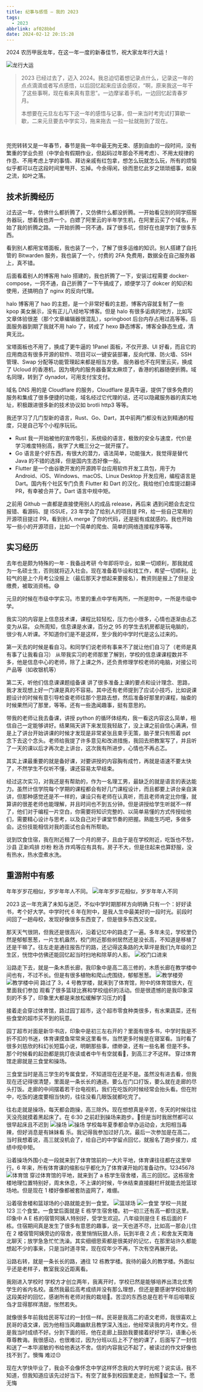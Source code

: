 ```yaml
---
title: 纪事与感悟 — 我的 2023
tags:
  - 2023
abbrlink: af028bbd
date: 2024-02-12 20:15:28
---
```


2024 农历甲辰龙年，在这一年一度的新春佳节，祝大家龙年行大运！

![龙行大运](1707741873052.webp)

> 2023 已经过去了，迈入 2024。我总迫切着想记录点什么，记录这一年的点点滴滴或者写点感悟，以后回忆起来应该会感叹，“啊，原来我这一年干了这些事啊，现在看来真有意思”。一边摩挲着手机，一边回忆起青春岁月。
>
> 本想要在元旦左右写下这一年的感悟与记事，但一来当时考完试打算歇一歇，二来元旦要去中学实习，拖来拖去 一拉一扯就拖到了现在。

<br/>

兜兜转转又是一年春节，春节是我一年中最无拘无束、感到自由的一段时间，没有繁重的学业负担（中学会有假期作业，但起码过年那会不用考虑）、不用太规律的作息、不用考虑上学的事情、拜访亲戚有红包拿，想怎么玩就怎么玩，所有的烦恼似乎都可以在这段时间里甩开、忘掉。今余得闲，徐而思忆此岁之琐琐细事，如泉之流，如叶之落。


## 技术折腾经历
过去这一年，仿佛什么都折腾了，又仿佛什么都没折腾。一开始看见别的同学搭服务器玩，想着我也弄一个。白嫖了阿里云的半年学生机，在阿里云买了个域名，开始了我的折腾之路。一开始折腾一窍不通，踩了很多坑，但好在也是学到了很多东西。

看到别人都用宝塔面板，我也装了一个，了解了很多运维的知识。别人搭建了自托管的 Bitwarden 服务，我也装了一个，付费的 2FA 免费用，数据全在自己服务器上，真不错。

后面看着别人的博客用 halo 搭建的，我也折腾了一下，安装过程需要 docker-compose，一窍不通，自己折腾了一下午搞成了，顺便学习了 dokcer 的知识和使用，还搞明白了 nginx 的反向代理。

halo 博客用了 hao 的主题，是一个非常好看的主题，博客内容就复制了一些 kpop 美女展示，没有正儿八经地写博客。但是 halo 有很多诟病的地方，比如写文章体验很差（那个文章编辑器很混乱），springboot 后台内存占用过高等等。后面服务器到期了我就不用 halo 了，转成了 hexo 静态博客，博客全静态生成，清爽无比。

宝塔面板也不用了，换成了更牛逼的 1Panel 面板，不仅开源、UI 好看，而且它的应用商店有很多开源的软件、项目可以一键安装部署，反向代理、防火墙、SSH 管理、Swap 分配等功能管理起来都是相当方便。
服务器也不在阿里云买，换成了 Ucloud 的香港机，因为境内的服务器备案太麻烦了，香港的机器随便折腾。域名同理，转到了 dynadot，可用支付宝支付。

域名 DNS 用的是 Cloudflare 的服务，Cloudflare 是真牛逼，提供了很多免费的服务和集成了很多便捷的功能，域名经过它代理的话，还可以隐藏服务器的真实地址，积极跟进很多新的技术协议如 brotli http3  等等。

我还学习了几门型新的语言，Rust、Go、Dart，其中前两门都没有达到精通的程度，只是自己写个小程序玩玩。
- Rust 我一开始被他的宣传吸引，系统级的语言，极致的安全与速度，代价是学习难度特别高，我学了大概三分之一就开摆了。
- Go 语言是个好东西，有很大的潜力，语法简单，功能强大，我觉得是替代 Java 的不错的选择，但是国内生态好像一般。
- Flutter 是一个由谷歌开发的开源跨平台应用软件开发工具包，用于为 Android、iOS、Windows、macOS、Linux Desktop 开发应用，编程语言是 Dart。国内有个社区专门负责 Flutter 和 Dart 的汉化，我给他们仓库提过翻译 PR，有幸被合并了。Dart 语言中规中矩。

之前用 Github 一直都是直接使用别人的成品 release，再后来 遇到问题会去定位报错、看源码、提 ISSUE，23 年学会了给别人的项目提 PR，给一些自己常用的开源项目提过 PR，看到别人 merge 了你的代码，还是挺有成就感的。我也开始写一些小的开源项目，比如一个简单的爬虫、简单的网络连接程序等等。


## 实习经历
去年也是颇为特殊的一年 - 我备战考研 今年即将毕业，如果一切顺利，那我就成为一名硕士生，否则就将迈入社会。现在准备着毕设和找工作，希望一切顺利。比较气的是上个月考公没报上（最后那天才想起来要报名），教资则是报上了但是没缴费，被取消资格。😅

元旦的时候在市级中学实习。市里的重点中学有两所，一所是附中，一所是市级中学。

我实习的内容是上信息技术课，课程比较轻松，压力也小很多，心情也逐渐由忐忑变为从容。
众所周知，信息课是水课，百分之 95 的学生去机房都是玩电脑的，很少有人听课。不知道你们是不是这样，至少我的中学时代是这么过来的。

第一天去的时候是看自习。和同学们说老师有事来不了就让他们自习了（老师是真有事了让我看自习）
从带我实习的老师那里了解到，学校的信息课课程数并不多，他是信息中心的老师，除了上课之外，还负责修理学校老师的电脑，对接公司产品等（如收银机等）

第二天，听他们信息课课题组备课 讲了很多准备上课的要点和设计理念、思路，我才发现想上好一门课是真的不容易。其中还有老师提到了应试小技巧，比如说课题设计的时候有意引导检查老师往那个思路去想，然后准备好那里的课程，抽查的时候果然问了那里，等等。还有一些逸闻趣事，挺有意思的。

带我的老师让我去备课，讲授 python 的循环体结构，我一看这内容这么简单，相信自己一定能够讲好。结果隔天讲下来发现我轻敌了，没上课之前自信心满满，但是上了讲台开始讲课的时候才发现是非常紧张且束手无策，脑子里只有照着 ppt 念下去这个念头。老师给我提了许多意见和改进措施，我回去把教案写了，并且听了一天的课以后才再次走上讲台，这次我有所进步，心情也不再忐忑。

其实上课最重要的就是备好课，对要讲授的内容胸有成竹，再就是语速不要太快了，不然学生不仅听不懂，课还容易太早结束。

经过这次实习，对我还是有帮助的，作为一名理工男，最缺乏的就是语言的表达能力。虽然计信学院每个学期的课程都会有好几门课程设计，而且都要上讲台亲自演讲，但那种感觉还是不一样的，课设只有老师在认真听，而且老师肯定比你懂，就算讲的很差老师也能理解，并且时间也不到五分钟。但是讲授给学生听就不一样了，他们对于编程一片空白，你需要将知识完整的、以简单易懂的方式传授给他们，需要精心设计与思考，以及自己对于课堂节奏的把握。熟能生巧吧，多做多会。这份技能相信对我的面试也会有所帮助。

说到饮食住宿，我在附近租了一个月的房子，且由于是在学校附近，吃饭也不愁，沙县 正新鸡排 炒粉 粉汤 炸鸡等应有具有。房子不大，但是住起来也算舒服，没有热水，热水壶煮水洗。


## 重游附中有感

年年岁岁花相似，岁岁年年人不同。
![年年岁岁花相似，岁岁年年人不同](2dfe63796.webp)

2023 这一年充满了未知与迷茫，不似中学时期那样方向明确 只有一个：好好读书，考个好大学。中学时代 6 年在附中，是我人生中最美好的一段时光。前段时间回了一趟母校，发现好像很多东西变了，但是很多东西又没变。

那天天气很阴，但我还是很高兴，沿着记忆中的路走了一遍。多年未见，学校里仍然是郁郁葱葱，一片生机盎然，校门附近那些树居然还是没长高，不知道是移植了还是干嘛了。往左走是通往报告厅的路，还记得这条路的大草坪是我们九年级的卫生区，恍惚中仿佛还能回忆起当时扫地和除草的人影。
![校门口进来](1707745688367.webp)


沿路走下去，就是一条木质长廊，我印象中是高二高三修的，木质长廊在教学楼中间也有，不过不长。但是有很多植物和爬山虎围绕，郁郁葱葱。
![教学楼旁](1707745688354.webp)
![教学楼中间](1707745688342.webp)
路过了 3，4 号教学楼，就来到了体育馆，附中的体育馆很大，在里面我们参加 观看了很多篮球比赛和学校组织的活动。但是很遗憾的是我印象深刻的不多了，印象里大都是来放松缓解学习压力的🤣

接着走会穿过体育馆，路过园丁超市，这个超市零食种类很多，有水果蔬菜，还有些食堂的超市买不到的玩意。

园丁超市对面是新华书店，印象中是初三左右开的？里面有很多书，中学时我是不折不扣的书迷，体育课摸鱼常常来这里看书，当然更多时候是在寝室看。当时看了很多刘慈欣的科幻长短篇小说，明朝那些事，缥缈录，还有一些名著 但是不多。那个时候看的起劲都是挑灯夜读或者中午有空就看🤣，到高三才不这样。
穿过体育馆走廊就是三食堂和操场。

三食堂当时是高三学生的专属食堂，不知道现在还是不是。虽然没有进去看，但我现在还记得很清楚，里面是一条长长的通道。要么在门口打饭，要么就在走廊的尽头打饭。走廊的中间摆着若干台电视机，我们在吃饭的时候经常会抬头看。但在附中，吃饭的速度要相当快的，往往没看几眼饭就都吃完了。

往右走就是操场，每天都会跑操，高三除外。现在想想真是辛苦，冬天的时候往往天没亮就摸着黑起床了。在 6:30 之前赶到操场来跑步。🤣但是当时我居然都可以很早起床且不迟到
![操场](1707745688331.webp)
![操场](1707745688319.webp)
学校每年夏季都会举办运动会，太阳相当毒辣，但好消息是有妹妹看 乐。我记得我参加过好几次。最后一次参加是在高二，当时我想着说，高三就没机会了，给自己的中学留点回忆，就报名了跑步接力，成绩中规中矩。

沿着操场外围小走一段就来到了体育馆前的一大片平地，体育课往往都在这里举行。6 年来，所有体育课的缩影似乎都化为了体育课开始的准备动作。12345678
![体育馆](1707745688308.webp)
穿过体育馆的平地，就来到了 a 栋学生宿舍楼，高三的回忆。这栋宿舍楼地理位置特别好，周末休息，不上课的时候，午休结束直接翻栏杆就能去抢篮球场地。但是现在 1 楼好像都被套防盗网了，难绷。

沿着宿舍楼和篮球场的小路就能走到一食堂。
![篮球场](1707745688294.webp)
![一食堂](1707745688268.webp)
学校一共就 123 三个食堂。一食堂后面就是 E 栋学生宿舍楼。初一初三还有高一都住这里。印象中 A E 栋的宿管阿姨人特别好，受学生欢迎。八年级则是住 E 栋后面的 F 栋。住宿期间真是发生了很多有意思的趣事，说一天也道不尽，比如高一那会儿住在 2 楼宿管阿姨旁边的宿舍，夜里悄悄玩狼人杀，玩到半夜 2 点；和舍友天南海北聊天；放学急急忙忙洗澡。其实细细思索都是很美好的记忆，在那里站许久都能想起不少的事来，只是当时道寻常，现在叹年少不再，下次有空再展开说。

沿路右转，就是一条长长的路，通往 12 栋教学楼。我待的最久的教学楼。外面似乎还是老样子，教室我没近距离看。

我刚进入学校时 学校方才创立两年，我离开时，学校已然是能够培养出清北优秀学生的省内名校。虽然我最后高考成绩并没有那么理想，但还是要感谢学校给我的这段美好的回忆，感谢所有老师对我的栽培🙏。苦涩的东西总是在若干年后咀嚼反刍才显得那样清甜，怅然若失。

就像很多年前我给民哥写过的一封信一样。民哥是我高二的语文老师，我很喜欢上民哥的语文课，因为他相当风趣幽默且教学深入浅出，他经常读我的月考作文。但是我当时成绩不好。分到下面的班，他在走廊上鼓励我要接着好好学习，语重心长 尊尊教诲。我很感动，也很难过，因为分班以后上不了他的课了，后面写了一封信和送了一本毕淑敏的书给他表达不舍。信的内容我记不起了，被读过的作文好像也找不到了。懊悔 难过😔

现在大学快毕业了，我会不会像怀念中学这样怀念我的大学时光呢？说实话，我不知道，但我知道应该先过好当下。有空了就多到校园里走走，拍照📸留念一下。愿无悔
